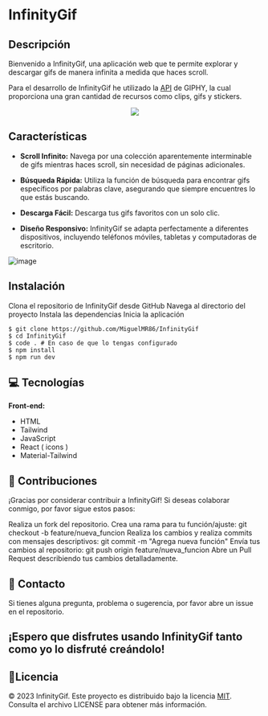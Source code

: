 # InfinityGif 

## Descripción
Bienvenido a InfinityGif, una aplicación web que te permite explorar y descargar gifs de manera infinita a medida que haces scroll. 

Para el desarrollo de InfinityGif he utilizado la [API](https://developers.giphy.com/explorer/) de GIPHY, la cual proporciona una gran cantidad de recursos como clips, gifs y stickers.

<p align="center">
    <img src="https://github.com/MiguelMR86/InfinityGif/assets/90867675/0654cd27-112a-4743-9ba8-9a4195f1f5fe">
</p>

## Características
- **Scroll Infinito:** Navega por una colección aparentemente interminable de gifs mientras haces scroll, sin necesidad de páginas adicionales.

- **Búsqueda Rápida:** Utiliza la función de búsqueda para encontrar gifs específicos por palabras clave, asegurando que siempre encuentres lo que estás buscando.

- **Descarga Fácil:** Descarga tus gifs favoritos con un solo clic.

- **Diseño Responsivo:** InfinityGif se adapta perfectamente a diferentes dispositivos, incluyendo teléfonos móviles, tabletas y computadoras de escritorio.

![image](https://github.com/MiguelMR86/InfinityGif/assets/90867675/7f572ad0-8c90-41b9-86ba-456dd9294f64)

## Instalación
Clona el repositorio de InfinityGif desde GitHub
Navega al directorio del proyecto
Instala las dependencias
Inicia la aplicación

```shell
$ git clone https://github.com/MiguelMR86/InfinityGif
$ cd InfinityGif
$ code . # En caso de que lo tengas configurado
$ npm install
$ npm run dev
```

## 💻 Tecnologías
**Front-end:**
* HTML
* Tailwind
* JavaScript
* React ( icons )
* Material-Tailwind

## 🤝 Contribuciones
¡Gracias por considerar contribuir a InfinityGif! Si deseas colaborar conmigo, por favor sigue estos pasos:

Realiza un fork del repositorio.
Crea una rama para tu función/ajuste: git checkout -b feature/nueva_funcion
Realiza los cambios y realiza commits con mensajes descriptivos: git commit -m "Agrega nueva función"
Envía tus cambios al repositorio: git push origin feature/nueva_funcion
Abre un Pull Request describiendo tus cambios detalladamente.

## 📱 Contacto
Si tienes alguna pregunta, problema o sugerencia, por favor abre un issue en el repositorio.

## ¡Espero que disfrutes usando InfinityGif tanto como yo lo disfruté creándolo!

## 📜Licencia 
© 2023 InfinityGif. Este proyecto es distribuido bajo la licencia [MIT](https://choosealicense.com/licenses/mit/). Consulta el archivo LICENSE para obtener más información.
